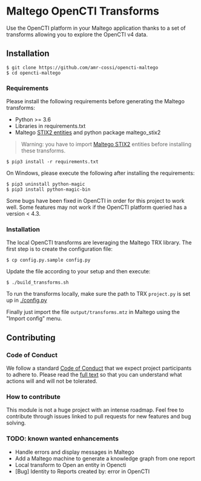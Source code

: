 # Maltego OpenCTI Transforms

Use the OpenCTI platform in your Maltego application thanks to a set of transforms allowing you to explore the OpenCTI v4 data.

## Installation

```
$ git clone https://github.com/amr-cossi/opencti-maltego
$ cd opencti-maltego
```

### Requirements

Please install the following requirements before generating the Maltego transforms:

- Python >= 3.6
- Libraries in requirements.txt
- Maltego [STIX2 entities](https://github.com/amr-cossi/maltego-stix2) and python package maltego_stix2

> Warning: you have to import [Maltego STIX2](https://github.com/amr-cossi/maltego-stix2) entities before installing these transforms.

```
$ pip3 install -r requirements.txt
```

On Windows, please execute the following after installing the requirements:

```
$ pip3 uninstall python-magic
$ pip3 install python-magic-bin
```

Some bugs have been fixed in OpenCTI in order for this project to work well. Some features may not work if the OpenCTI platform queried has a version < 4.3.

### Installation

The local OpenCTI transforms are leveraging the Maltego TRX library. The first step is to create the configuration file:

```
$ cp config.py.sample config.py
```

Update the file according to your setup and then execute:

```
$ ./build_transforms.sh
```

To run the transforms locally, make sure the path to TRX `project.py` is set up in [./config.py](./config.py)

Finally just import the file `output/transforms.mtz` in Maltego using the "Import config" menu.

## Contributing

### Code of Conduct

We follow a standard [Code of Conduct](CODE_OF_CONDUCT.md) that we expect project participants to adhere to. Please read the [full text](CODE_OF_CONDUCT.md) so that you can understand what actions will and will not be tolerated.

### How to contribute

This module is not a huge project with an intense roadmap. Feel free to contribute through issues linked to pull requests for new features and bug solving.

### TODO: known wanted enhancements

- Handle errors and display messages in Maltego
- Add a Maltego machine to generate a knowledge graph from one report
- Local transform to Open an entity in Opencti
- [Bug] Identity to Reports created by: error in OpenCTI